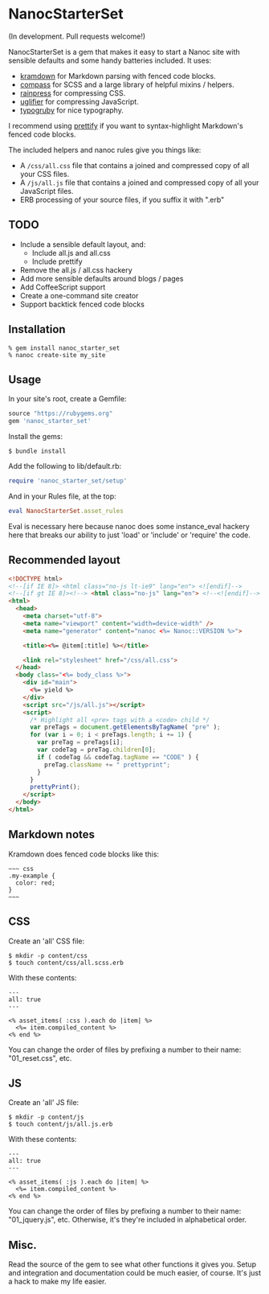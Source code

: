 # NanocStarterSet

(In development. Pull requests welcome!)

NanocStarterSet is a gem that makes it easy to start a Nanoc site with sensible
defaults and some handy batteries included. It uses:

* [kramdown](http://kramdown.rubyforge.org) for Markdown parsing with fenced
  code blocks.
* [compass](http://compass-style.org) for SCSS and a large library of helpful
  mixins / helpers.
* [rainpress](http://code.google.com/p/rainpress/) for compressing CSS.
* [uglifier](https://github.com/lautis/uglifier) for compressing JavaScript.
* [typogruby](http://avdgaag.github.com/typogruby/) for nice typography.

I recommend using
[prettify](http://code.google.com/p/google-code-prettify/) if you want to
syntax-highlight Markdown's fenced code blocks.

The included helpers and nanoc rules give you things like:

* A `/css/all.css` file that contains a joined and compressed copy of all your
  CSS files.
* A `/js/all.js` file that contains a joined and compressed copy of all your
  JavaScript files.
* ERB processing of your source files, if you suffix it with ".erb" 

## TODO

* Include a sensible default layout, and:
  * Include all.js and all.css
  * Include prettify
* Remove the all.js / all.css hackery
* Add more sensible defaults around blogs / pages
* Add CoffeeScript support
* Create a one-command site creator
* Support backtick fenced code blocks

## Installation

```console
% gem install nanoc_starter_set
% nanoc create-site my_site
```

## Usage

In your site's root, create a Gemfile:

```ruby
source "https://rubygems.org"
gem 'nanoc_starter_set'
```

Install the gems:

```console
$ bundle install
```

Add the following to lib/default.rb:

```ruby
require 'nanoc_starter_set/setup'
```

And in your Rules file, at the top:

```ruby
eval NanocStarterSet.asset_rules
```

Eval is necessary here because nanoc does some instance_eval hackery here that
breaks our ability to just 'load' or 'include' or 'require' the code.

## Recommended layout

```html
<!DOCTYPE html>
<!--[if IE 8]> <html class="no-js lt-ie9" lang="en"> <![endif]-->
<!--[if gt IE 8]><!--> <html class="no-js" lang="en"> <!--<![endif]-->
<html>
  <head>
    <meta charset="utf-8">
    <meta name="viewport" content="width=device-width" />
    <meta name="generator" content="nanoc <%= Nanoc::VERSION %>"> 

    <title><%= @item[:title] %></title>

    <link rel="stylesheet" href="/css/all.css">
  </head>
  <body class="<%= body_class %>">
    <div id="main">
      <%= yield %>
    </div>
    <script src="/js/all.js"></script>
    <script>
      /* Highlight all <pre> tags with a <code> child */
      var preTags = document.getElementsByTagName( "pre" );
      for (var i = 0; i < preTags.length; i += 1) {
        var preTag = preTags[i];
        var codeTag = preTag.children[0];
        if ( codeTag && codeTag.tagName == "CODE" ) {
          preTag.className += " prettyprint";
        }
      }
      prettyPrint();
    </script>
  </body>
</html>
```

## Markdown notes

Kramdown does fenced code blocks like this:

    ~~~ css
    .my-example {
      color: red;
    }
    ~~~

## CSS

Create an 'all' CSS file:

```console
$ mkdir -p content/css
$ touch content/css/all.scss.erb
```

With these contents:

```erb
---
all: true
---

<% asset_items( :css ).each do |item| %>
  <%= item.compiled_content %>
<% end %>
```

You can change the order of files by prefixing a number to their name:
"01_reset.css", etc.

## JS

Create an 'all' JS file:

```console
$ mkdir -p content/js
$ touch content/js/all.js.erb
```

With these contents:

```erb
---
all: true
---

<% asset_items( :js ).each do |item| %>
  <%= item.compiled_content %>
<% end %>
```

You can change the order of files by prefixing a number to their name:
"01_jquery.js", etc. Otherwise, it's they're included in alphabetical order.

## Misc.

Read the source of the gem to see what other functions it gives you.
Setup and integration and documentation could be much easier, of course.
It's just a hack to make my life easier.

